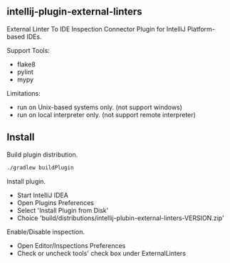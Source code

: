 intellij-plugin-external-linters
----

External Linter To IDE Inspection Connector Plugin for IntelliJ Platform-based IDEs.

Support Tools:

- flake8
- pylint
- mypy

Limitations:

- run on Unix-based systems only. (not support windows)
- run on local interpreter only. (not support remote interpreter)

## Install

Build plugin distribution.

```sh
./gradlew buildPlugin
```

Install plugin.

- Start IntelliJ IDEA
- Open Plugins Preferences
- Select 'Install Plugin from Disk'
- Choice 'build/distributions/intellij-plubin-external-linters-VERSION.zip'

Enable/Disable inspection.

- Open Editor/Inspections Preferences
- Check or uncheck tools' check box under ExternalLinters

